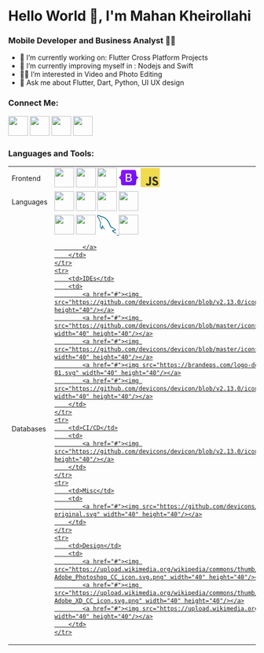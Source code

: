 # Hello World 👋, I'm Mahan Kheirollahi

### Mobile Developer and Business Analyst 📱🎨

- 🔭 I’m currently working on: Flutter Cross Platform Projects
- 🌱 I’m currently improving myself in : Nodejs and Swift
- 👨‍💻 I’m interested in Video and Photo Editing
- 💬 Ask me about Flutter, Dart, Python, UI UX design
### Connect Me:

<a href="https://www.linkedin.com/in/mahankheirollahi/"><img src="https://www.vectorlogo.zone/logos/linkedin/linkedin-icon.svg" width="40" height="40"/></a>
<a href="https://medium.com/@kheirollahi.mahan"><img src="https://www.vectorlogo.zone/logos/medium/medium-tile.svg" width="40" height="40"/></a>
<a href="mailto:kheirollahi.mahan@gmail.com"><img src="https://brandeps.com/logo-download/G/Gmail-logo-vector-01.svg" width="40" height="40"/></a>
<a href="https://twitter.com/itsthemahan"><img src="https://www.vectorlogo.zone/logos/twitter/twitter-tile.svg" width="40" height="40"/></a>


### Languages and Tools:

<table>
    <tr>
        <td>Frontend</td>
        <td>
            <a href="#"><img src="https://www.vectorlogo.zone/logos/flutterio/flutterio-icon.svg" width="40" height="40"/></a>
            <a href="#"><img src="https://www.vectorlogo.zone/logos/w3_html5/w3_html5-icon.svg" width="40" height="40"/></a>
            <a href="#"><img src="https://www.vectorlogo.zone/logos/w3_css/w3_css-icon.svg" width="40" height="40"/></a>
            <a href="#"><img src="https://github.com/devicons/devicon/blob/master/icons/bootstrap/bootstrap-original.svg" width="40" height="40"/></a>
            <a href="#"><img src="https://github.com/devicons/devicon/blob/master/icons/javascript/javascript-original.svg" width="40" height="40"/></a>
        </td>
    </tr>
    <tr>
        <td>Languages</td>
        <td>
            <a href="#"><img src="https://www.vectorlogo.zone/logos/java/java-icon.svg" width="40" height="40"/></a>
            <a href="#"><img src=" https://www.vectorlogo.zone/logos/javascript/javascript-icon.svg" width="40" height="40"/></a>
            <a href="#"><img src="https://www.vectorlogo.zone/logos/python/python-icon.svg" width="40" height="40"/></a>
            <a href="#"><img src="https://www.vectorlogo.zone/logos/dartlang/dartlang-icon.svg" width="40" height="40"/></a>
        </td>
    </tr>
    <tr>
        <td>Databases</td>
        <td>
            <a href="#"><img src="https://www.vectorlogo.zone/logos/supabase/supabase-icon.svg" width="40" height="40"/></a>
            <a href="#"><img src="https://www.vectorlogo.zone/logos/firebase/firebase-icon.svg" width="40" height="40"/></a>
            <a href="#"><img src="https://github.com/devicons/devicon/blob/v2.13.0/icons/mysql/mysql-original.svg" width="40" height="40"/>
            <a href="#"><img src="https://www.vectorlogo.zone/logos/postgresql/postgresql-icon.svg" width="40" height="40"/>
         
            </a>
        </td>
    </tr>
    <tr>
        <td>IDEs</td>
        <td>
            <a href="#"><img src="https://github.com/devicons/devicon/blob/v2.13.0/icons/vscode/vscode-original.svg" width="40" height="40"/></a>
            <a href="#"><img src="https://github.com/devicons/devicon/blob/master/icons/visualstudio/visualstudio-plain.svg" width="40" height="40"/></a>
            <a href="#"><img src="https://github.com/devicons/devicon/blob/master/icons/jupyter/jupyter-original.svg" width="40" height="40"/></a>
            <a href="#"><img src="https://brandeps.com/logo-download/I/Intellij-Idea-logo-vector-01.svg" width="40" height="40"/></a>
            <a href="#"><img src="https://github.com/devicons/devicon/blob/v2.13.0/icons/pycharm/pycharm-original.svg" width="40" height="40"/></a>
        </td>
    </tr>
    <tr>
        <td>CI/CD</td>
        <td>
            <a href="#"><img src="https://github.com/devicons/devicon/blob/v2.13.0/icons/github/github-original.svg" width="40" height="40"/></a>
        </td>
    </tr>
    <tr>
        <td>Misc</td>
        <td>
            <a href="#"><img src="https://github.com/devicons/devicon/blob/v2.13.0/icons/git/git-original.svg" width="40" height="40"/></a>
        </td>
    </tr>
    <tr>
        <td>Design</td>
        <td>
            <a href="#"><img src="https://upload.wikimedia.org/wikipedia/commons/thumb/a/af/Adobe_Photoshop_CC_icon.svg/1051px-Adobe_Photoshop_CC_icon.svg.png" width="40" height="40"/></a>
            <a href="#"><img src="https://upload.wikimedia.org/wikipedia/commons/thumb/c/c2/Adobe_XD_CC_icon.svg/1051px-Adobe_XD_CC_icon.svg.png" width="40" height="40"/></a>
            <a href="#"><img src="https://upload.wikimedia.org/wikipedia/commons/3/33/Figma-logo.svg" width="40" height="40"/></a>
        </td>
    </tr>
</table>
